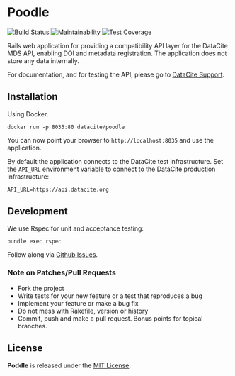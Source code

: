 # Poodle

[![Build Status](https://travis-ci.org/datacite/poodle.svg?branch=master)](https://travis-ci.org/datacite/poodle) [![Maintainability](https://api.codeclimate.com/v1/badges/ddb43ea782a1f201edfc/maintainability)](https://codeclimate.com/github/datacite/poodle/maintainability) [![Test Coverage](https://api.codeclimate.com/v1/badges/ddb43ea782a1f201edfc/test_coverage)](https://codeclimate.com/github/datacite/poodle/test_coverage)

Rails web application for providing a compatibility API layer for the DataCite MDS API,
enabling DOI and metadata registration. The application does not store any data internally.

For documentation, and for testing the API, please go to [DataCite Support](https://support.datacite.org/docs/mds-api-guide).

## Installation

Using Docker.

```
docker run -p 8035:80 datacite/poodle
```

You can now point your browser to `http://localhost:8035` and use the application.

By default the application connects to the DataCite test infrastructure.
Set the `API_URL` environment variable to connect to the DataCite production
infrastructure:

```
API_URL=https://api.datacite.org
```

## Development

We use Rspec for unit and acceptance testing:

```
bundle exec rspec
```

Follow along via [Github Issues](https://github.com/datacite/poddle/issues).

### Note on Patches/Pull Requests

* Fork the project
* Write tests for your new feature or a test that reproduces a bug
* Implement your feature or make a bug fix
* Do not mess with Rakefile, version or history
* Commit, push and make a pull request. Bonus points for topical branches.

## License
**Poddle** is released under the [MIT License](https://github.com/datacite/poodle/blob/master/LICENSE).
